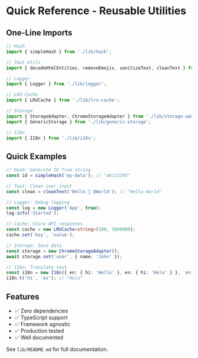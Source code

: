 # Quick Reference - Reusable Utilities

## One-Line Imports

```typescript
// Hash
import { simpleHash } from './lib/hash';

// Text Utils
import { decodeHtmlEntities, removeEmojis, sanitizeText, cleanText } from './lib/text-utils';

// Logger
import { Logger } from './lib/logger';

// LRU Cache
import { LRUCache } from './lib/lru-cache';

// Storage
import { StorageAdapter, ChromeStorageAdapter } from './lib/storage-adapter';
import { GenericStorage } from './lib/generic-storage';

// I18n
import { I18n } from './lib/i18n';
```

## Quick Examples

```typescript
// Hash: Generate ID from string
const id = simpleHash('my-data'); // "abc12345"

// Text: Clean user input
const clean = cleanText('Hello 👋 @World'); // "Hello World"

// Logger: Debug logging
const log = new Logger('App', true);
log.info('Started');

// Cache: Store API responses
const cache = new LRUCache<string>(100, 3600000);
cache.set('key', 'value');

// Storage: Save data
const storage = new ChromeStorageAdapter();
await storage.set('user', { name: 'John' });

// I18n: Translate text
const i18n = new I18n({ en: { hi: 'Hello' }, es: { hi: 'Hola' } }, 'en');
i18n.t('hi', 'es'); // "Hola"
```

## Features

- ✅ Zero dependencies
- ✅ TypeScript support
- ✅ Framework agnostic
- ✅ Production tested
- ✅ Well documented

See `lib/README.md` for full documentation.
